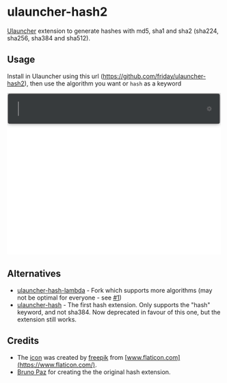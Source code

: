 # ulauncher-hash2
[Ulauncher](https://ulauncher.io/) extension to generate hashes with md5, sha1 and sha2 (sha224, sha256, sha384 and sha512).

## Usage
Install in Ulauncher using this url (https://github.com/friday/ulauncher-hash2), then use the algorithm you want or `hash` as a keyword

<img src="screenshot-animated.gif" width="500">

## Alternatives
* [ulauncher-hash-lambda](https://github.com/xtrcode/ulauncher-hash-lambda) - Fork which supports more algorithms (may not be optimal for everyone - see [#1](https://github.com/friday/ulauncher-hash2/issues/1))
* [ulauncher-hash](https://github.com/brpaz/ulauncher-hash) - The first hash extension. Only supports the "hash" keyword, and not sha384. Now deprecated in favour of this one, but the extension still works.

## Credits
* The [icon](https://www.flaticon.com/free-icon/encryption_418404) was created by [freepik](https://www.flaticon.com/authors/freepik) from [www.flaticon.com](https://www.flaticon.com/).
* [Bruno Paz](https://github.com/brpaz) for creating the the original hash extension.
